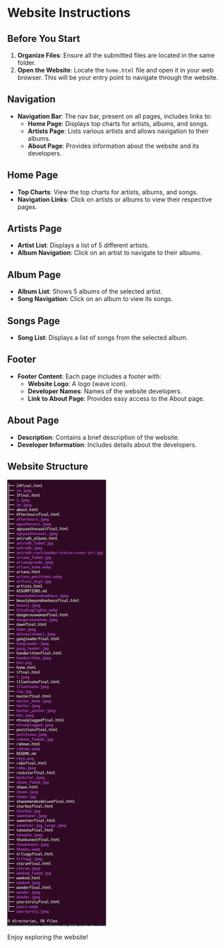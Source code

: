 # Website Instructions

## Before You Start
1. **Organize Files**: Ensure all the submitted files are located in the same folder.
2. **Open the Website**: Locate the `home.html` file and open it in your web browser. This will be your entry point to navigate through the website.

## Navigation
- **Navigation Bar**: The nav bar, present on all pages, includes links to:
  - **Home Page**: Displays top charts for artists, albums, and songs.
  - **Artists Page**: Lists various artists and allows navigation to their albums.
  - **About Page**: Provides information about the website and its developers.

## Home Page
- **Top Charts**: View the top charts for artists, albums, and songs.
- **Navigation Links**: Click on artists or albums to view their respective pages.

## Artists Page
- **Artist List**: Displays a list of 5 different artists.
- **Album Navigation**: Click on an artist to navigate to their albums.

## Album Page
- **Album List**: Shows 5 albums of the selected artist.
- **Song Navigation**: Click on an album to view its songs.

## Songs Page
- **Song List**: Displays a list of songs from the selected album.

## Footer
- **Footer Content**: Each page includes a footer with:
  - **Website Logo**: A logo (wave icon).
  - **Developer Names**: Names of the website developers.
  - **Link to About Page**: Provides easy access to the About page.

## About Page
- **Description**: Contains a brief description of the website.
- **Developer Information**: Includes details about the developers.

## Website Structure
![Website Structure](tree.png)

Enjoy exploring the website!
